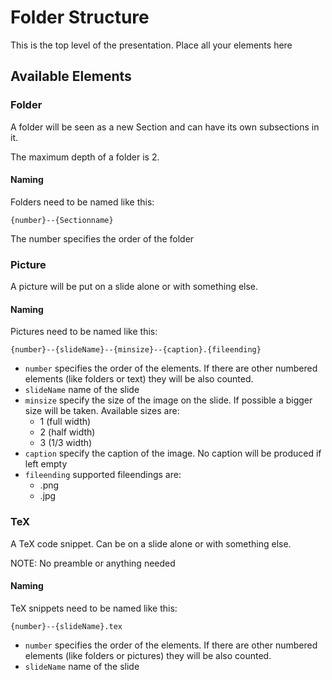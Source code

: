 # Folder Structure

This is the top level of the presentation. Place all your elements here

## Available Elements

### Folder
A folder will be seen as a new Section and can have its own subsections in it. 

The maximum depth of a folder is 2.

#### Naming
Folders need to be named like this:
```
{number}--{Sectionname}
```
The number specifies the order of the folder

### Picture
A picture will be put on a slide alone or with something else.

#### Naming
Pictures need to be named like this:
```
{number}--{slideName}--{minsize}--{caption}.{fileending}
```

- `number` specifies the order of the elements. If there are other numbered elements (like folders or text) they will be also counted.
- `slideName` name of the slide
- `minsize` specify the size of the image on the slide. If possible a bigger size will be taken. Available sizes are:
    - 1 (full width)
    - 2 (half width)
    - 3 (1/3 width)
- `caption` specify the caption of the image. No caption will be produced if left empty
- `fileending` supported fileendings are:
    - .png
    - .jpg

### TeX
A TeX code snippet. Can be on a slide alone or with something else.

NOTE: No preamble or anything needed

#### Naming
TeX snippets need to be named like this:
```
{number}--{slideName}.tex
```

- `number` specifies the order of the elements. If there are other numbered elements (like folders or pictures) they will be also counted.
- `slideName` name of the slide

